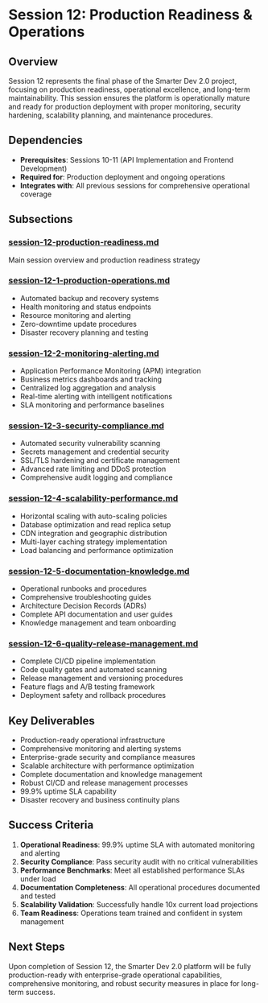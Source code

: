 # Session 12: Production Readiness & Operations

## Overview
Session 12 represents the final phase of the Smarter Dev 2.0 project, focusing on production readiness, operational excellence, and long-term maintainability. This session ensures the platform is operationally mature and ready for production deployment with proper monitoring, security hardening, scalability planning, and maintenance procedures.

## Dependencies
- **Prerequisites**: Sessions 10-11 (API Implementation and Frontend Development)
- **Required for**: Production deployment and ongoing operations
- **Integrates with**: All previous sessions for comprehensive operational coverage

## Subsections

### [session-12-production-readiness.md](./session-12-production-readiness.md)
Main session overview and production readiness strategy

### [session-12-1-production-operations.md](./session-12-1-production-operations.md)
- Automated backup and recovery systems
- Health monitoring and status endpoints
- Resource monitoring and alerting
- Zero-downtime update procedures
- Disaster recovery planning and testing

### [session-12-2-monitoring-alerting.md](./session-12-2-monitoring-alerting.md)
- Application Performance Monitoring (APM) integration
- Business metrics dashboards and tracking
- Centralized log aggregation and analysis
- Real-time alerting with intelligent notifications
- SLA monitoring and performance baselines

### [session-12-3-security-compliance.md](./session-12-3-security-compliance.md)
- Automated security vulnerability scanning
- Secrets management and credential security
- SSL/TLS hardening and certificate management
- Advanced rate limiting and DDoS protection
- Comprehensive audit logging and compliance

### [session-12-4-scalability-performance.md](./session-12-4-scalability-performance.md)
- Horizontal scaling with auto-scaling policies
- Database optimization and read replica setup
- CDN integration and geographic distribution
- Multi-layer caching strategy implementation
- Load balancing and performance optimization

### [session-12-5-documentation-knowledge.md](./session-12-5-documentation-knowledge.md)
- Operational runbooks and procedures
- Comprehensive troubleshooting guides
- Architecture Decision Records (ADRs)
- Complete API documentation and user guides
- Knowledge management and team onboarding

### [session-12-6-quality-release-management.md](./session-12-6-quality-release-management.md)
- Complete CI/CD pipeline implementation
- Code quality gates and automated scanning
- Release management and versioning procedures
- Feature flags and A/B testing framework
- Deployment safety and rollback procedures

## Key Deliverables
- Production-ready operational infrastructure
- Comprehensive monitoring and alerting systems
- Enterprise-grade security and compliance measures
- Scalable architecture with performance optimization
- Complete documentation and knowledge management
- Robust CI/CD and release management processes
- 99.9% uptime SLA capability
- Disaster recovery and business continuity plans

## Success Criteria
1. **Operational Readiness**: 99.9% uptime SLA with automated monitoring and alerting
2. **Security Compliance**: Pass security audit with no critical vulnerabilities
3. **Performance Benchmarks**: Meet all established performance SLAs under load
4. **Documentation Completeness**: All operational procedures documented and tested
5. **Scalability Validation**: Successfully handle 10x current load projections
6. **Team Readiness**: Operations team trained and confident in system management

## Next Steps
Upon completion of Session 12, the Smarter Dev 2.0 platform will be fully production-ready with enterprise-grade operational capabilities, comprehensive monitoring, and robust security measures in place for long-term success.